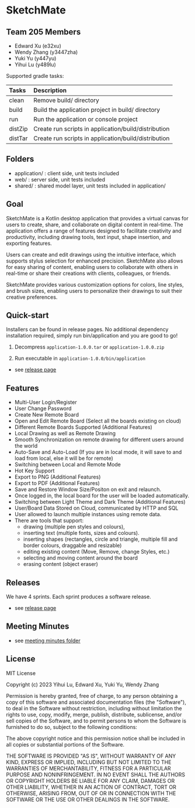 # SketchMate


## Team 205 Members

 - Edward Xu (e32xu)
 - Wendy Zhang (y3447zha)
 - Yuki Yu (y447yu)
 - Yihui Lu (y489lu)

 Supported gradle tasks:

| Tasks   | Description                                          |
|:--------|:-----------------------------------------------------|
| clean   | Remove build/ directory                              |
| build   | Build the application project in build/ directory    |
| run     | Run the application or console project               |
| distZip | Create run scripts in application/build/distribution |
| distTar | Create run scripts in application/build/distribution |

## Folders
- application/ : client side, unit tests included
- web/ : server side, unit tests included
- shared/ : shared model layer, unit tests included in application/

## Goal
SketchMate is a Kotlin desktop application that provides a virtual canvas for users to create, share, and collaborate on digital content in real-time. The application offers a range of features designed to facilitate creativity and productivity, including drawing tools, text input, shape insertion, and exporting features.

Users can create and edit drawings using the intuitive interface, which supports stylus selection for enhanced precision. SketchMate also allows for easy sharing of content, enabling users to collaborate with others in real-time or share their creations with clients, colleagues, or friends.

SketchMate provides various customization options for colors, line styles, and brush sizes, enabling users to personalize their drawings to suit their creative preferences.

## Quick-start
Installers can be found in release pages. No additional dependency installation required, simply run bin/application and you are good to go!
1. Decompress `application-1.0.0.tar` or `application-1.0.0.zip`

2. Run executable in `application-1.0.0/bin/application`
* see [release page](https://git.uwaterloo.ca/e32xu)

## Features
- Multi-User Login/Register
- User Change Password
- Create New Remote Board
- Open and Edit Remote Board (Select all the boards existing on cloud)
- Different Remote Boards Supported (Additional Features)
- Local Drawing as well as Remote Drawing
- Smooth Synchronization on remote drawing for different users around the world
- Auto-Save and Auto-Load (If you are in local mode, it will save to and load from local, else it will be for remote)
- Switching between Local and Remote Mode
- Hot Key Support
- Export to PNG (Additional Features)
- Export to PDF (Additional Features)
- Save and Restore Window Size/Positon on exit and relaunch.
- Once logged in, the local board for the user will be loaded automatically.
- Switching between Light Theme and Dark Theme (Additional Features)
- User/Board Data Stored on Cloud, communicated by HTTP and SQL
- User allowed to launch multiple instances using remote data.
- There are tools that support:
    -  drawing (multiple pen styles and colours),
    -  inserting text (multiple fonts, sizes and colours).
    -  inserting shapes (rectangles, circle and triangle, multiple fill and border colours, draggable and resizable)
    -  editing existing content (Move, Remove, change Styles, etc.)
    -  selecting and moving content around the board
    -  erasing content (object eraser)


## Releases
We have 4 sprints. Each sprint produces a software release.
* see [release page](https://git.uwaterloo.ca/e32xu)

## Meeting Minutes
* see [meeting minutes folder](https://git.uwaterloo.ca/e32xu)

## License
MIT License

Copyright (c) 2023  Yihui Lu, Edward Xu, Yuki Yu, Wendy Zhang

Permission is hereby granted, free of charge, to any person obtaining a copy
of this software and associated documentation files (the "Software"), to deal
in the Software without restriction, including without limitation the rights
to use, copy, modify, merge, publish, distribute, sublicense, and/or sell
copies of the Software, and to permit persons to whom the Software is
furnished to do so, subject to the following conditions:

The above copyright notice and this permission notice shall be included in all
copies or substantial portions of the Software.

THE SOFTWARE IS PROVIDED "AS IS", WITHOUT WARRANTY OF ANY KIND, EXPRESS OR
IMPLIED, INCLUDING BUT NOT LIMITED TO THE WARRANTIES OF MERCHANTABILITY,
FITNESS FOR A PARTICULAR PURPOSE AND NONINFRINGEMENT. IN NO EVENT SHALL THE
AUTHORS OR COPYRIGHT HOLDERS BE LIABLE FOR ANY CLAIM, DAMAGES OR OTHER
LIABILITY, WHETHER IN AN ACTION OF CONTRACT, TORT OR OTHERWISE, ARISING FROM,
OUT OF OR IN CONNECTION WITH THE SOFTWARE OR THE USE OR OTHER DEALINGS IN THE
SOFTWARE.


